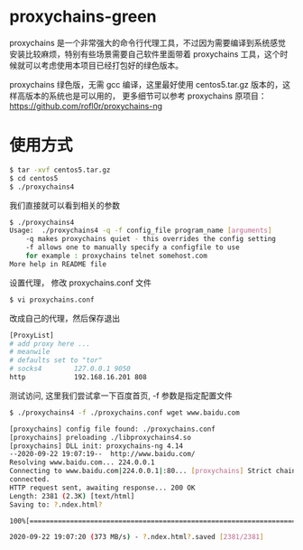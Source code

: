# proxychains-green

proxychains 是一个非常强大的命令行代理工具，不过因为需要编译到系统感觉安装比较麻烦，特别有些场景需要自己软件里面带着 proxychains 工具，这个时候就可以考虑使用本项目已经打包好的绿色版本。

proxychains 绿色版，无需 gcc 编译，这里最好使用 centos5.tar.gz 版本的，这样高版本的系统也是可以用的， 更多细节可以参考 proxychains 原项目：https://github.com/rofl0r/proxychains-ng

# 使用方式

```bash
$ tar -xvf centos5.tar.gz
$ cd centos5
$ ./proxychains4
```

我们直接就可以看到相关的参数

```bash
$ ./proxychains4
Usage:	./proxychains4 -q -f config_file program_name [arguments]
	-q makes proxychains quiet - this overrides the config setting
	-f allows one to manually specify a configfile to use
	for example : proxychains telnet somehost.com
More help in README file
```

设置代理， 修改 proxychains.conf 文件

```bash
$ vi proxychains.conf
```

改成自己的代理，然后保存退出

```bash
[ProxyList]
# add proxy here ...
# meanwile
# defaults set to "tor"
# socks4        127.0.0.1 9050
http            192.168.16.201 808
```

测试访问, 这里我们尝试拿一下百度首页, -f 参数是指定配置文件

```bash
$ ./proxychains4 -f ./proxychains.conf wget www.baidu.com

[proxychains] config file found: ./proxychains.conf
[proxychains] preloading ./libproxychains4.so
[proxychains] DLL init: proxychains-ng 4.14
--2020-09-22 19:07:19--  http://www.baidu.com/
Resolving www.baidu.com... 224.0.0.1
Connecting to www.baidu.com|224.0.0.1|:80... [proxychains] Strict chain  ...  192.168.16.201:808  ...  www.baidu.com:80  ...  OK
connected.
HTTP request sent, awaiting response... 200 OK
Length: 2381 (2.3K) [text/html]
Saving to: ?.ndex.html?

100%[===============================================================================================================================>] 2,381       --.-K/s   in 0s      

2020-09-22 19:07:20 (373 MB/s) - ?.ndex.html?.saved [2381/2381]
```
